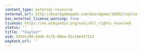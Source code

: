 ```yaml
---
content_type: external-resource
external_url: http://boardgamegeek.com/boardgame/18602/caylus
has_external_license_warning: true
license: https://en.wikipedia.org/wiki/All_rights_reserved
status: ''
title: '*Caylus*'
uid: 5d24cc90-24db-4cfb-90ba-01c19e41f113
wayback_url: ''
---
```

